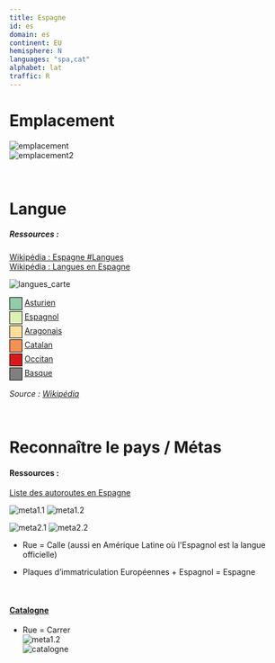 ```yaml
---
title: Espagne
id: es
domain: es
continent: EU
hemisphere: N
languages: "spa,cat"
alphabet: lat
traffic: R
---
```


# Emplacement

![emplacement](https://upload.wikimedia.org/wikipedia/commons/thumb/2/21/EU-Spain.svg/300px-EU-Spain.svg.png)  
![emplacement2](https://upload.wikimedia.org/wikipedia/commons/2/20/Espagne_carte.png)

<br/>

# Langue

##### Ressources :

[Wikipédia : Espagne #Langues](https://fr.wikipedia.org/wiki/Espagne#Langues)  
[Wikipédia : Langues en Espagne](https://fr.wikipedia.org/wiki/Langues_en_Espagne)

![langues_carte](https://upload.wikimedia.org/wikipedia/commons/thumb/a/ae/Spain_languages.svg/500px-Spain_languages.svg.png)

<div><span style="display:inline-block; width:1.5em; height:1.5em; margin:1px 0; border:1px solid black; background-color: #91cba8; color:black;">&nbsp;</span>&nbsp;<a target="_blank" href="https://fr.wikipedia.org/wiki/Asturien">Asturien</a></div>
<div><span style="display:inline-block; width:1.5em; height:1.5em; margin:1px 0; border:1px solid black; background-color: #ddf1b4; color:black;">&nbsp;</span>&nbsp;<a target="_blank" href="https://fr.wikipedia.org/wiki/Espagnol">Espagnol</a></div>
<div><span style="display:inline-block; width:1.5em; height:1.5em; margin:1px 0; border:1px solid black; background-color: #fede99; color:black;">&nbsp;</span>&nbsp;<a target="_blank" href="https://fr.wikipedia.org/wiki/Aragonais">Aragonais</a></div>
<div><span style="display:inline-block; width:1.5em; height:1.5em; margin:1px 0; border:1px solid black; background-color: #f59053; color:black;">&nbsp;</span>&nbsp;<a target="_blank" href="https://fr.wikipedia.org/wiki/catalan">Catalan</a></div>
<div><span style="display:inline-block; width:1.5em; height:1.5em; margin:1px 0; border:1px solid black; background-color: #d7191c; color:black;">&nbsp;</span>&nbsp;<a target="_blank" href="https://fr.wikipedia.org/wiki/Occitan">Occitan</a></div>
<div><span style="display:inline-block; width:1.5em; height:1.5em; margin:1px 0; border:1px solid black; background-color: #808080; color:black;">&nbsp;</span>&nbsp;<a target="_blank" href="https://fr.wikipedia.org/wiki/Basque">Basque</a></div></div>

*Source : [Wikipédia](https://commons.wikimedia.org/wiki/File:Spain_languages.svg?uselang=fr)*

<br/>

# Reconnaître le pays / Métas

#### Ressources :

[Liste des autoroutes en Espagne](https://fr.wikipedia.org/wiki/Liste_des_autoroutes_en_Espagne)  

![meta1.1](/images/es_geoguessr.png)
![meta1.2](/images/es_geoguessr4.png)

![meta2.1](/images/es_geoguessr2.png)
![meta2.2](/images/es_geoguessr3.png)

- Rue = Calle (aussi en Amérique Latine où l'Espagnol est la langue officielle)
- Plaques d’immatriculation Européennes + Espagnol = Espagne

  <br/>

#### [Catalogne](https://fr.wikipedia.org/wiki/Catalogne)  
- Rue = Carrer  
  ![meta1.2](/images/es_geoguessr5.png)  
  ![catalogne](https://upload.wikimedia.org/wikipedia/commons/thumb/a/a0/Cataluna_in_Spain_%28including_Canarias%29.svg/200px-Cataluna_in_Spain_%28including_Canarias%29.svg.png)
